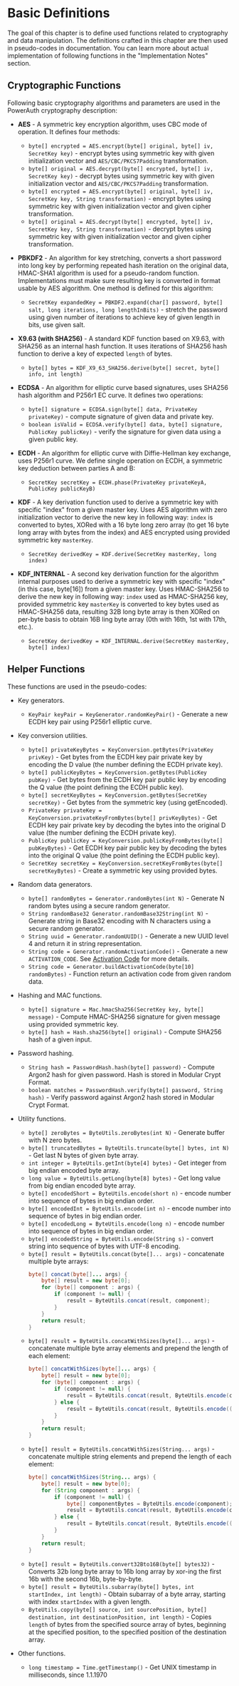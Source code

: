 # Basic Definitions

The goal of this chapter is to define used functions related to cryptography and data manipulation. The definitions crafted in this chapter are then used in pseudo-codes in documentation. You can learn more about actual implementation of following functions in the "Implementation Notes" section.

## Cryptographic Functions

Following basic cryptography algorithms and parameters are used in the PowerAuth cryptography description:

- **AES** - A symmetric key encryption algorithm, uses CBC mode of operation. It defines four methods:
  - `byte[] encrypted = AES.encrypt(byte[] original, byte[] iv, SecretKey key)` - encrypt bytes using symmetric key with given initialization vector and `AES/CBC/PKCS7Padding` transformation.
  - `byte[] original = AES.decrypt(byte[] encrypted, byte[] iv, SecretKey key)` - decrypt bytes using symmetric key with given initialization vector and `AES/CBC/PKCS7Padding` transformation.
  - `byte[] encrypted = AES.encrypt(byte[] original, byte[] iv, SecretKey key, String transformation)` - encrypt bytes using symmetric key with given initialization vector and given cipher transformation.
  - `byte[] original = AES.decrypt(byte[] encrypted, byte[] iv, SecretKey key, String transformation)` - decrypt bytes using symmetric key with given initialization vector and given cipher transformation.

- **PBKDF2** - An algorithm for key stretching, converts a short password into long key by performing repeated hash iteration on the original data, HMAC-SHA1 algorithm is used for a pseudo-random function. Implementations must make sure resulting key is converted in format usable by AES algorithm. One method is defined for this algorithm:
  - `SecretKey expandedKey = PBKDF2.expand(char[] password, byte[] salt, long iterations, long lengthInBits)` - stretch the password using given number of iterations to achieve key of given length in bits, use given salt.

- **X9.63 (with SHA256)** - A standard KDF function based on X9.63, with SHA256 as an internal hash function. It uses iterations of SHA256 hash function to derive a key of expected `length` of bytes.
  - `byte[] bytes = KDF_X9_63_SHA256.derive(byte[] secret, byte[] info, int length)`

- **ECDSA** - An algorithm for elliptic curve based signatures, uses SHA256 hash algorithm and P256r1 EC curve. It defines two operations:
  - `byte[] signature = ECDSA.sign(byte[] data, PrivateKey privateKey)` - compute signature of given data and private key.
  - `boolean isValid = ECDSA.verify(byte[] data, byte[] signature, PublicKey publicKey)` - verify the signature for given data using a given public key.

- **ECDH** - An algorithm for elliptic curve with Diffie-Hellman key exchange, uses P256r1 curve. We define single operation on ECDH, a symmetric key deduction between parties A and B:
  - `SecretKey secretKey = ECDH.phase(PrivateKey privateKeyA, PublicKey publicKeyB)`

- **KDF** - A key derivation function used to derive a symmetric key with specific "index" from a given master key. Uses AES algorithm with zero initialization vector to derive the new key in following way: `index` is converted to bytes, XORed with a 16 byte long zero array (to get 16 byte long array with bytes from the index) and AES encrypted using provided symmetric key `masterKey`.
  - `SecretKey derivedKey = KDF.derive(SecretKey masterKey, long index)`

- **KDF_INTERNAL** - A second key derivation function for the algorithm internal purposes used to derive a symmetric key with specific "index" (in this case, byte[16]) from a given master key. Uses HMAC-SHA256 to derive the new key in following way: `index` used as HMAC-SHA256 key, provided symmetric key `masterKey` is converted to key bytes used as HMAC-SHA256 data, resulting 32B long byte array is then XORed on per-byte basis to obtain 16B ling byte array (0th with 16th, 1st with 17th, etc.).
  - `SecretKey derivedKey = KDF_INTERNAL.derive(SecretKey masterKey, byte[] index)`

## Helper Functions

These functions are used in the pseudo-codes:

- Key generators.
  - `KeyPair keyPair = KeyGenerator.randomKeyPair()` - Generate a new ECDH key pair using P256r1 elliptic curve.

- Key conversion utilities.
  - `byte[] privateKeyBytes = KeyConversion.getBytes(PrivateKey privKey)` - Get bytes from the ECDH key pair private key by encoding the D value (the number defining the ECDH private key).
  - `byte[] publicKeyBytes = KeyConversion.getBytes(PublicKey pubKey)` - Get bytes from the ECDH key pair public key by encoding the Q value (the point defining the ECDH public key).
  - `byte[] secretKeyBytes = KeyConversion.getBytes(SecretKey secretKey)` - Get bytes from the symmetric key (using getEncoded).
  - `PrivateKey privateKey = KeyConversion.privateKeyFromBytes(byte[] privKeyBytes)` - Get ECDH key pair private key by decoding the bytes into the original D value (the number defining the ECDH private key).
  - `PublicKey publicKey = KeyConversion.publicKeyFromBytes(byte[] pubKeyBytes)` - Get ECDH key pair public key by decoding the bytes into the original Q value (the point defining the ECDH public key).
  - `SecretKey secretKey = KeyConversion.secretKeyFromBytes(byte[] secretKeyBytes)` - Create a symmetric key using provided bytes.

- Random data generators.
  - `byte[] randomBytes = Generator.randomBytes(int N)` - Generate N random bytes using a secure random generator.
  - `String randomBase32 Generator.randomBase32String(int N)` - Generate string in Base32 encoding with N characters using a secure random generator.
  - `String uuid = Generator.randomUUID()` - Generate a new UUID level 4 and return it in string representation.
  - `String code = Generator.randomActivationCode()` - Generate a new `ACTIVATION_CODE`. See [Activation Code](./Activation-Code.md) for more details.
  - `String code = Generator.buildActivationCode(byte[10] randomBytes)` - Function return an activation code from given random data.

- Hashing and MAC functions.
  - `byte[] signature = Mac.hmacSha256(SecretKey key, byte[] message)` - Compute HMAC-SHA256 signature for given message using provided symmetric key.
  - `byte[] hash = Hash.sha256(byte[] original)` - Compute SHA256 hash of a given input.

- Password hashing.
  - `String hash = PasswordHash.hash(byte[] password)` - Compute Argon2 hash for given password. Hash is stored in Modular Crypt Format.
  - `boolean matches = PasswordHash.verify(byte[] password, String hash)` - Verify password against Argon2 hash stored in Modular Crypt Format.

- Utility functions.
  - `byte[] zeroBytes = ByteUtils.zeroBytes(int N)` - Generate buffer with N zero bytes.
  - `byte[] truncatedBytes = ByteUtils.truncate(byte[] bytes, int N)` - Get last N bytes of given byte array.
  - `int integer = ByteUtils.getInt(byte[4] bytes)` - Get integer from big endian encoded byte array.
  - `long value = ByteUtils.getLong(byte[8] bytes)` - Get long value from big endian encoded byte array.
  - `byte[] encodedShort = ByteUtils.encode(short n)` - encode number into sequence of bytes in big endian order.
  - `byte[] encodedInt = ByteUtils.encode(int n)` - encode number into sequence of bytes in big endian order.
  - `byte[] encodedLong = ByteUtils.encode(long n)` - encode number into sequence of bytes in big endian order.
  - `byte[] encodedString = ByteUtils.encode(String s)` - convert string into sequence of bytes with UTF-8 encoding.
  - `byte[] result = ByteUtils.concat(byte[]... args)` - concatenate multiple byte arrays:
    ```java
    byte[] concat(byte[]... args) {
        byte[] result = new byte[0];
        for (byte[] component : args) {
            if (component != null) {
                result = ByteUtils.concat(result, component);
            }
        }
        return result;
    }
    ```
  - `byte[] result = ByteUtils.concatWithSizes(byte[]... args)` - concatenate multiple byte array elements and prepend the length of each element:
    ```java
    byte[] concatWithSizes(byte[]... args) {
        byte[] result = new byte[0];
        for (byte[] component : args) {
            if (component != null) {
                result = ByteUtils.concat(result, ByteUtils.encode(component.length), component);
            } else {
                result = ByteUtils.concat(result, ByteUtils.encode((int)0));
            }
        }
        return result;
    }
    ```
  - `byte[] result = ByteUtils.concatWithSizes(String... args)` - concatenate multiple string elements and prepend the length of each element: 
    ```java
    byte[] concatWithSizes(String... args) {
        byte[] result = new byte[0];
        for (String component : args) {
            if (component != null) {
                byte[] componentBytes = ByteUtils.encode(component);
                result = ByteUtils.concat(result, ByteUtils.encode(componentBytes.length), componentBytes);
            } else {
                result = ByteUtils.concat(result, ByteUtils.encode((int)0));
            }
        }
        return result;
    }
    ```
  - `byte[] result = ByteUtils.convert32Bto16B(byte[] bytes32)` - Converts 32b long byte array to 16b long array by xor-ing the first 16b with the second 16b, byte-by-byte.
  - `byte[] result = ByteUtils.subarray(byte[] bytes, int startIndex, int length)` - Obtain subarray of a byte array, starting with index `startIndex` with a given length.
  - `ByteUtils.copy(byte[] source, int sourcePosition, byte[] destination, int destinationPosition, int length)` - Copies `length` of bytes from the specified source array of bytes, beginning at the specified position, to the specified position of the destination array.

- Other functions.
  - `long timestamp = Time.getTimestamp()` - Get UNIX timestamp in milliseconds, since 1.1.1970